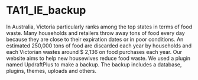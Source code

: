 # TA11_IE_backup

In Australia, Victoria particularly ranks among the top states in terms of food waste. Many households and retailers throw away tons of food every day because they are close to their expiration dates or in poor conditions. An estimated 250,000 tons of food are discarded each year by households and each Victorian wastes around $ 2,136 on food purchases each year.
Our website aims to help new housewives reduce food waste.
We used a plugin named UpdraftPlus to make a backup. The backup includes a database, plugins, themes, uploads and others. 
